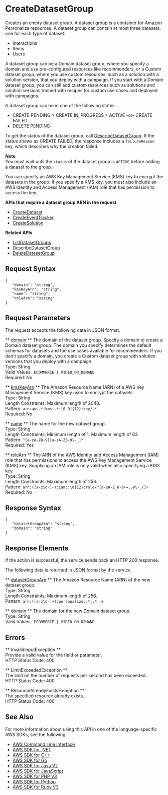 # CreateDatasetGroup<a name="API_CreateDatasetGroup"></a>

Creates an empty dataset group\. A dataset group is a container for Amazon Personalize resources\. A dataset group can contain at most three datasets, one for each type of dataset:
+ Interactions
+ Items
+ Users

 A dataset group can be a Domain dataset group, where you specify a domain and use pre\-configured resources like recommenders, or a Custom dataset group, where you use custom resources, such as a solution with a solution version, that you deploy with a campaign\. If you start with a Domain dataset group, you can still add custom resources such as solutions and solution versions trained with recipes for custom use cases and deployed with campaigns\. 

A dataset group can be in one of the following states:
+ CREATE PENDING > CREATE IN\_PROGRESS > ACTIVE \-or\- CREATE FAILED
+ DELETE PENDING

To get the status of the dataset group, call [DescribeDatasetGroup](https://docs.aws.amazon.com/personalize/latest/dg/API_DescribeDatasetGroup.html)\. If the status shows as CREATE FAILED, the response includes a `failureReason` key, which describes why the creation failed\.

**Note**  
You must wait until the `status` of the dataset group is `ACTIVE` before adding a dataset to the group\.

You can specify an AWS Key Management Service \(KMS\) key to encrypt the datasets in the group\. If you specify a KMS key, you must also include an AWS Identity and Access Management \(IAM\) role that has permission to access the key\.

**APIs that require a dataset group ARN in the request**
+  [CreateDataset](https://docs.aws.amazon.com/personalize/latest/dg/API_CreateDataset.html) 
+  [CreateEventTracker](https://docs.aws.amazon.com/personalize/latest/dg/API_CreateEventTracker.html) 
+  [CreateSolution](https://docs.aws.amazon.com/personalize/latest/dg/API_CreateSolution.html) 

**Related APIs**
+  [ListDatasetGroups](https://docs.aws.amazon.com/personalize/latest/dg/API_ListDatasetGroups.html) 
+  [DescribeDatasetGroup](https://docs.aws.amazon.com/personalize/latest/dg/API_DescribeDatasetGroup.html) 
+  [DeleteDatasetGroup](https://docs.aws.amazon.com/personalize/latest/dg/API_DeleteDatasetGroup.html) 

## Request Syntax<a name="API_CreateDatasetGroup_RequestSyntax"></a>

```
{
   "domain": "string",
   "kmsKeyArn": "string",
   "name": "string",
   "roleArn": "string"
}
```

## Request Parameters<a name="API_CreateDatasetGroup_RequestParameters"></a>

The request accepts the following data in JSON format\.

 ** [domain](#API_CreateDatasetGroup_RequestSyntax) **   <a name="personalize-CreateDatasetGroup-request-domain"></a>
The domain of the dataset group\. Specify a domain to create a Domain dataset group\. The domain you specify determines the default schemas for datasets and the use cases available for recommenders\. If you don't specify a domain, you create a Custom dataset group with solution versions that you deploy with a campaign\.   
Type: String  
Valid Values:` ECOMMERCE | VIDEO_ON_DEMAND`   
Required: No

 ** [kmsKeyArn](#API_CreateDatasetGroup_RequestSyntax) **   <a name="personalize-CreateDatasetGroup-request-kmsKeyArn"></a>
The Amazon Resource Name \(ARN\) of a AWS Key Management Service \(KMS\) key used to encrypt the datasets\.  
Type: String  
Length Constraints: Maximum length of 2048\.  
Pattern: `arn:aws.*:kms:.*:[0-9]{12}:key/.*`   
Required: No

 ** [name](#API_CreateDatasetGroup_RequestSyntax) **   <a name="personalize-CreateDatasetGroup-request-name"></a>
The name for the new dataset group\.  
Type: String  
Length Constraints: Minimum length of 1\. Maximum length of 63\.  
Pattern: `^[a-zA-Z0-9][a-zA-Z0-9\-_]*`   
Required: Yes

 ** [roleArn](#API_CreateDatasetGroup_RequestSyntax) **   <a name="personalize-CreateDatasetGroup-request-roleArn"></a>
The ARN of the AWS Identity and Access Management \(IAM\) role that has permissions to access the AWS Key Management Service \(KMS\) key\. Supplying an IAM role is only valid when also specifying a KMS key\.  
Type: String  
Length Constraints: Maximum length of 256\.  
Pattern: `arn:([a-z\d-]+):iam::\d{12}:role/?[a-zA-Z_0-9+=,.@\-_/]+`   
Required: No

## Response Syntax<a name="API_CreateDatasetGroup_ResponseSyntax"></a>

```
{
   "datasetGroupArn": "string",
   "domain": "string"
}
```

## Response Elements<a name="API_CreateDatasetGroup_ResponseElements"></a>

If the action is successful, the service sends back an HTTP 200 response\.

The following data is returned in JSON format by the service\.

 ** [datasetGroupArn](#API_CreateDatasetGroup_ResponseSyntax) **   <a name="personalize-CreateDatasetGroup-response-datasetGroupArn"></a>
The Amazon Resource Name \(ARN\) of the new dataset group\.  
Type: String  
Length Constraints: Maximum length of 256\.  
Pattern: `arn:([a-z\d-]+):personalize:.*:.*:.+` 

 ** [domain](#API_CreateDatasetGroup_ResponseSyntax) **   <a name="personalize-CreateDatasetGroup-response-domain"></a>
The domain for the new Domain dataset group\.  
Type: String  
Valid Values:` ECOMMERCE | VIDEO_ON_DEMAND` 

## Errors<a name="API_CreateDatasetGroup_Errors"></a>

 ** InvalidInputException **   
Provide a valid value for the field or parameter\.  
HTTP Status Code: 400

 ** LimitExceededException **   
The limit on the number of requests per second has been exceeded\.  
HTTP Status Code: 400

 ** ResourceAlreadyExistsException **   
The specified resource already exists\.  
HTTP Status Code: 400

## See Also<a name="API_CreateDatasetGroup_SeeAlso"></a>

For more information about using this API in one of the language\-specific AWS SDKs, see the following:
+  [AWS Command Line Interface](https://docs.aws.amazon.com/goto/aws-cli/personalize-2018-05-22/CreateDatasetGroup) 
+  [AWS SDK for \.NET](https://docs.aws.amazon.com/goto/DotNetSDKV3/personalize-2018-05-22/CreateDatasetGroup) 
+  [AWS SDK for C\+\+](https://docs.aws.amazon.com/goto/SdkForCpp/personalize-2018-05-22/CreateDatasetGroup) 
+  [AWS SDK for Go](https://docs.aws.amazon.com/goto/SdkForGoV1/personalize-2018-05-22/CreateDatasetGroup) 
+  [AWS SDK for Java V2](https://docs.aws.amazon.com/goto/SdkForJavaV2/personalize-2018-05-22/CreateDatasetGroup) 
+  [AWS SDK for JavaScript](https://docs.aws.amazon.com/goto/AWSJavaScriptSDK/personalize-2018-05-22/CreateDatasetGroup) 
+  [AWS SDK for PHP V3](https://docs.aws.amazon.com/goto/SdkForPHPV3/personalize-2018-05-22/CreateDatasetGroup) 
+  [AWS SDK for Python](https://docs.aws.amazon.com/goto/boto3/personalize-2018-05-22/CreateDatasetGroup) 
+  [AWS SDK for Ruby V3](https://docs.aws.amazon.com/goto/SdkForRubyV3/personalize-2018-05-22/CreateDatasetGroup) 
